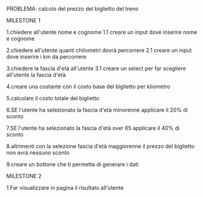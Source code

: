 PROBLEMA: calcolo del prezzo del biglietto del treno

MILESTONE 1

1.chiedere all'utente nome e cognome
    1.1 creare un input dove inserire nome e cognome 

2.chiedere all'utente quanti chilometri dovrà percorrere
    2.1 creare un input dove inserire i km da percorrere 

3.chiedere la fascia d'età all'utente
    3.1 creare un select per far scegliere all'utente la fascia d'età

4.creare una costante con il costo base del biglietto per kilometro

5.calcolare il costo totale del biglietto 

6.SE l'utente ha selezionato la fascia d'età minorenne applicare il 20% di sconto

7.SE l'utente ha selezionato la fascia d'età over 65 applicare il 40% di sconto

8.altrimenti con la selezione fascia d'età maggiorenne il prezzo del biglietto non avrà nessuno sconto

9.creare un bottone che ti permetta di generare i dati

MILESTONE 2 

1.Far visualizzare in pagina il risultato all'utente